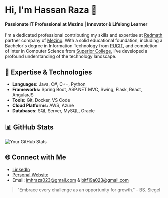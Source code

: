 <!-- Add a snazzy header with your name and a catchy tagline -->
# Hi, I'm Hassan Raza 👋
#### Passionate IT Professional at Mezino | Innovator & Lifelong Learner

<!-- Add an introduction about yourself -->
I'm a dedicated professional contributing my skills and expertise at [Redmath](https://www.redmath.com/) partner company of [Mezino](https://www.mezino.com/). With a solid educational foundation, including a Bachelor's degree in Information Technology from [PUCIT](https://www.pucit.edu.pk/), and completion of Inter in Computer Science from [Superior College](https://www.superiorcolleges.edu.pk/), I've developed a profound understanding of the technology landscape.

<!-- Highlight your skills or technologies -->
## 🔧 Expertise & Technologies
- **Languages:** Java, C#, C++, Python
- **Frameworks:** Spring Boot, ASP.NET MVC, Swing, Flask, React, AngularJS
- **Tools:** Git, Docker, VS Code
- **Cloud Platforms:** AWS, Azure
- **Databases:** SQL Server, MySQL, Oracle

<!-- Showcase your GitHub stats -->
## 📊 GitHub Stats
![Your GitHub Stats](https://github-readme-stats.vercel.app/api?username=Raza023&show_icons=true&count_private=true&hide=prs&theme=radical)

<!-- Connect with me -->
## 🌐 Connect with Me
- [LinkedIn](https://www.linkedin.com/in/1hassanraza/)
- [Personal Website](https://linktr.ee/imhraza023)
- Email: imhraza023@gmail.com & bitf19a023@gmail.com

<!-- Add a cool footer with a motivational quote -->
> "Embrace every challenge as an opportunity for growth." - BS. Siegel

<!-- Feel free to add any badges or extra sections that showcase your achievements or interests -->
